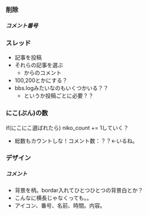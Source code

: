 ### 削除
##### コメント番号

### スレッド
- 記事を投稿
- それらの記事を選ぶ
	- からのコメント
- 100,200とかにする？
- bbs.logみたいなのもいくつかいる？？
	- というか投稿ごとに必要？？
	
### にこ(ぷん)の数
if(にこにこ選ばれたら)
niko_count += 1していく？
- 総数もカウントしな！コメント数：？？←いるね。

### デザイン
##### コメント
- 背景を柄。bordar入れてひとつひとつの背景白とか？
- こんなに横長じゃなくっても。。
- アイコン、番号、名前、時間。内容。
